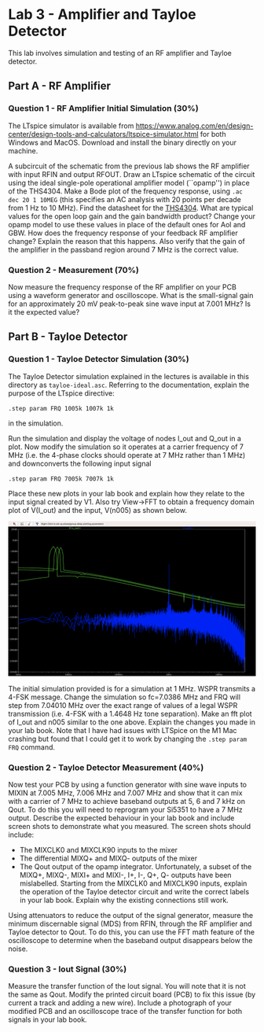 # Lab 3 - Amplifier and Tayloe Detector

This lab involves simulation and testing of an RF amplifier and  Tayloe detector.

## Part A - RF Amplifier 
### Question 1 - RF Amplifier Initial Simulation (30%)

The LTspice simulator is available from https://www.analog.com/en/design-center/design-tools-and-calculators/ltspice-simulator.html for both Windows and MacOS. Download and install the binary directly on your machine. 

A subcircuit of the schematic from the previous lab shows the RF amplifier with input RFIN and output RFOUT. Draw an LTspice schematic of the circuit using the ideal single-pole operational amplifier model (``opamp'') in place of the THS4304. Make a Bode plot of the frequency response, using ```.ac dec 20 1 10MEG``` (this specifies an AC analysis with 20 points per decade from 1 Hz to 10 MHz). Find the datasheet for the [THS4304](https://www.ti.com/product/THS4304). What are typical values for the open loop gain and the gain bandwidth product? Change your opamp model to use these values in place of the default ones for Aol and GBW. How does the frequency response of your feedback RF amplifier change? Explain the reason that this happens. Also verify that the gain of the amplifier in the passband region around 7 MHz is the correct value.

### Question 2 - Measurement (70%)
Now measure the frequency response of the RF amplifier on your PCB using a waveform generator and oscilloscope. What is the small-signal gain for an approximately 20 mV peak-to-peak sine wave input at 7.001 MHz? Is it the expected value?

## Part B - Tayloe Detector 
### Question 1 - Tayloe Detector Simulation (30%)

The Tayloe Detector simulation explained in the lectures is available in this directory as ```tayloe-ideal.asc```. 
Referring to the documentation, explain the purpose of the LTspice directive:
```
.step param FRQ 1005k 1007k 1k
```
in the simulation.

Run the simulation and display the voltage of nodes I_out and Q_out in a plot. Now modify the simulation so it operates at a carrier frequency of 7 MHz (i.e. the 4-phase clocks should operate at 7 MHz rather than 1 MHz) and downconverts the following input signal
```
.step param FRQ 7005k 7007k 1k
```
Place these new plots in your lab book and explain how they relate to the input signal created by V1. Also try View->FFT to obtain a frequency domain plot of V(I_out) and the input, V(n005) as shown below.

![](mixersim.png)

The initial simulation provided is for a simulation at 1 MHz. WSPR transmits a 4-FSK message. Change the simulation so fc=7.0386 MHz and FRQ will step from 7.04010 MHz over the exact range of values of a legal WSPR transmission (i.e. 4-FSK with a 1.4648 Hz tone separation). Make an fft plot of I_out and n005 similar to the one above. Explain the changes you made in your lab book. Note that I have had issues with LTSpice on the M1 Mac crashing but found that I could get it to work by changing the ```.step param FRQ``` command.

### Question 2 - Tayloe Detector Measurement (40%)

Now test your PCB by using a function generator with sine wave inputs to MIXIN at 7.005 MHz, 7.006 MHz and 7.007 MHz and show that it can mix with a carrier of 7 MHz to achieve baseband outputs at 5, 6 and 7 kHz on Qout. To do this you will need to reprogram your Si5351 to have a 7 MHz output. 
Describe the expected behaviour in your lab book and include screen shots to demonstrate what you measured. The  screen shots should include:
 * The MIXCLK0 and MIXCLK90 inputs to the mixer
 * The differential MIXQ+ and MIXQ- outputs of the mixer
 * The Qout output of the opamp integrator.
Unfortunately, a subset of the MIXQ+, MIXQ-, MIXI+ and MIXI-, I+, I-, Q+, Q- outputs have been mislabelled. Starting 
from the MIXCLK0 and MIXCLK90 inputs, explain the operation of the Tayloe detector circuit and write the correct labels 
in your lab book. Explain why the existing connections still work.

Using attenuators to reduce the output of the signal generator, measure the minimum discernable signal (MDS) 
from RFIN, through the RF amplifier and Tayloe detector to Qout. To do this, you can use the FFT math feature of the
oscilloscope to determine when the baseband output disappears below the noise.


### Question 3 - Iout Signal (30%)
Measure the transfer function of the Iout signal. You will note that it is not the same as Qout. Modify the printed circuit board (PCB) to fix this issue (by current a track and adding a new wire). Include a photograph of your modified PCB and an oscilloscope trace of the transfer function for both signals in your lab book. 
